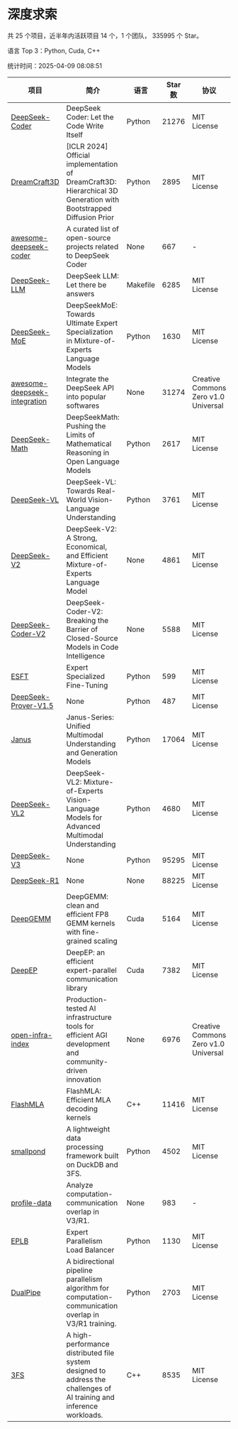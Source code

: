 # 深度求索

共 25 个项目，近半年内活跃项目 14 个，1 个团队， 335995 个 Star。

语言 Top 3：Python, Cuda, C++

统计时间：2025-04-09 08:08:51

| 项目 | 简介 | 语言 | Star 数 | 协议 | 创建时间 | 最后更新时间 | 最后提交时间 |
| --- | --- | --- | --- | --- | --- | --- | --- |
| [DeepSeek-Coder](https://github.com/deepseek-ai/DeepSeek-Coder) | DeepSeek Coder: Let the Code Write Itself | Python | 21276 | MIT License | 2023-10-20 | 2025-04-09 | 2024-05-21 |
| [DreamCraft3D](https://github.com/deepseek-ai/DreamCraft3D) | [ICLR 2024] Official implementation of DreamCraft3D: Hierarchical 3D Generation with Bootstrapped Diffusion Prior | Python | 2895 | MIT License | 2023-10-23 | 2025-04-06 | 2024-08-21 |
| [awesome-deepseek-coder](https://github.com/deepseek-ai/awesome-deepseek-coder) | A curated list of open-source projects related to DeepSeek Coder | None | 667 | - | 2023-11-06 | 2025-04-08 | 2024-04-03 |
| [DeepSeek-LLM](https://github.com/deepseek-ai/DeepSeek-LLM) | DeepSeek LLM: Let there be answers | Makefile | 6285 | MIT License | 2023-11-29 | 2025-04-09 | 2024-02-04 |
| [DeepSeek-MoE](https://github.com/deepseek-ai/DeepSeek-MoE) | DeepSeekMoE: Towards Ultimate Expert Specialization in Mixture-of-Experts Language Models | Python | 1630 | MIT License | 2024-01-02 | 2025-04-08 | 2024-01-16 |
| [awesome-deepseek-integration](https://github.com/deepseek-ai/awesome-deepseek-integration) | Integrate the DeepSeek API into popular softwares | None | 31274 | Creative Commons Zero v1.0 Universal | 2024-01-11 | 2025-04-09 | 2025-04-02 |
| [DeepSeek-Math](https://github.com/deepseek-ai/DeepSeek-Math) | DeepSeekMath: Pushing the Limits of Mathematical Reasoning in Open Language Models | Python | 2617 | MIT License | 2024-02-05 | 2025-04-09 | 2024-04-15 |
| [DeepSeek-VL](https://github.com/deepseek-ai/DeepSeek-VL) | DeepSeek-VL: Towards Real-World Vision-Language Understanding | Python | 3761 | MIT License | 2024-03-07 | 2025-04-09 | 2024-04-24 |
| [DeepSeek-V2](https://github.com/deepseek-ai/DeepSeek-V2) | DeepSeek-V2: A Strong, Economical, and Efficient Mixture-of-Experts Language Model | None | 4861 | MIT License | 2024-04-22 | 2025-04-09 | 2024-09-25 |
| [DeepSeek-Coder-V2](https://github.com/deepseek-ai/DeepSeek-Coder-V2) | DeepSeek-Coder-V2: Breaking the Barrier of Closed-Source Models in Code Intelligence | None | 5588 | MIT License | 2024-06-14 | 2025-04-09 | 2024-09-24 |
| [ESFT](https://github.com/deepseek-ai/ESFT) | Expert Specialized Fine-Tuning | Python | 599 | MIT License | 2024-07-04 | 2025-04-03 | 2024-09-22 |
| [DeepSeek-Prover-V1.5](https://github.com/deepseek-ai/DeepSeek-Prover-V1.5) | None | Python | 487 | MIT License | 2024-08-15 | 2025-04-08 | 2024-08-16 |
| [Janus](https://github.com/deepseek-ai/Janus) | Janus-Series: Unified Multimodal Understanding and Generation Models | Python | 17064 | MIT License | 2024-10-18 | 2025-04-09 | 2025-02-01 |
| [DeepSeek-VL2](https://github.com/deepseek-ai/DeepSeek-VL2) | DeepSeek-VL2: Mixture-of-Experts Vision-Language Models for Advanced Multimodal Understanding | Python | 4680 | MIT License | 2024-12-13 | 2025-04-09 | 2025-02-26 |
| [DeepSeek-V3](https://github.com/deepseek-ai/DeepSeek-V3) | None | Python | 95295 | MIT License | 2024-12-26 | 2025-04-09 | 2025-04-09 |
| [DeepSeek-R1](https://github.com/deepseek-ai/DeepSeek-R1) | None | None | 88225 | MIT License | 2025-01-20 | 2025-04-09 | 2025-04-09 |
| [DeepGEMM](https://github.com/deepseek-ai/DeepGEMM) | DeepGEMM: clean and efficient FP8 GEMM kernels with fine-grained scaling | Cuda | 5164 | MIT License | 2025-02-13 | 2025-04-09 | 2025-04-09 |
| [DeepEP](https://github.com/deepseek-ai/DeepEP) | DeepEP: an efficient expert-parallel communication library | Cuda | 7382 | MIT License | 2025-02-17 | 2025-04-09 | 2025-04-07 |
| [open-infra-index](https://github.com/deepseek-ai/open-infra-index) | Production-tested AI infrastructure tools for efficient AGI development and community-driven innovation | None | 6976 | Creative Commons Zero v1.0 Universal | 2025-02-21 | 2025-04-09 | 2025-03-04 |
| [FlashMLA](https://github.com/deepseek-ai/FlashMLA) | FlashMLA: Efficient MLA decoding kernels | C++ | 11416 | MIT License | 2025-02-21 | 2025-04-09 | 2025-03-01 |
| [smallpond](https://github.com/deepseek-ai/smallpond) | A lightweight data processing framework built on DuckDB and 3FS. | Python | 4502 | MIT License | 2025-02-24 | 2025-04-09 | 2025-03-05 |
| [profile-data](https://github.com/deepseek-ai/profile-data) | Analyze computation-communication overlap in V3/R1. | None | 983 | - | 2025-02-26 | 2025-04-08 | 2025-03-21 |
| [EPLB](https://github.com/deepseek-ai/EPLB) | Expert Parallelism Load Balancer | Python | 1130 | MIT License | 2025-02-26 | 2025-04-09 | 2025-03-24 |
| [DualPipe](https://github.com/deepseek-ai/DualPipe) | A bidirectional pipeline parallelism algorithm for computation-communication overlap in V3/R1 training. | Python | 2703 | MIT License | 2025-02-26 | 2025-04-08 | 2025-03-10 |
| [3FS](https://github.com/deepseek-ai/3FS) |  A high-performance distributed file system designed to address the challenges of AI training and inference workloads.  | C++ | 8535 | MIT License | 2025-02-27 | 2025-04-09 | 2025-04-04 |
